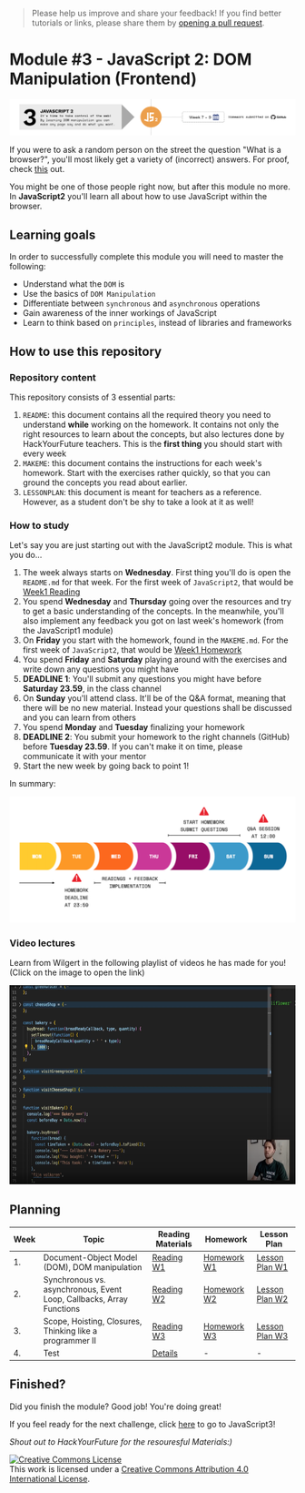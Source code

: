 
> Please help us improve and share your feedback! If you find better tutorials or links, please share them by [opening a pull request](https://github.com/thesupercoderprojec/javaScript2/pulls).

# Module #3 - JavaScript 2: DOM Manipulation (Frontend)

![JavaScript2](./assets/javascript2.png)

If you were to ask a random person on the street the question "What is a browser?", you'll most likely get a variety of (incorrect) answers. For proof, check [this](https://www.youtube.com/watch?v=o4MwTvtyrUQ) out.

You might be one of those people right now, but after this module no more. In **JavaScript2** you'll learn all about how to use JavaScript within the browser.

## Learning goals

In order to successfully complete this module you will need to master the following:

- Understand what the `DOM` is
- Use the basics of `DOM Manipulation`
- Differentiate between `synchronous` and `asynchronous` operations
- Gain awareness of the inner workings of JavaScript
- Learn to think based on `principles`, instead of libraries and frameworks

## How to use this repository

### Repository content

This repository consists of 3 essential parts:

1. `README`: this document contains all the required theory you need to understand **while** working on the homework. It contains not only the right resources to learn about the concepts, but also lectures done by HackYourFuture teachers. This is the **first thing** you should start with every week
2. `MAKEME`: this document contains the instructions for each week's homework. Start with the exercises rather quickly, so that you can ground the concepts you read about earlier.
3. `LESSONPLAN`: this document is meant for teachers as a reference. However, as a student don't be shy to take a look at it as well!

### How to study

Let's say you are just starting out with the JavaScript2 module. This is what you do...

1. The week always starts on **Wednesday**. First thing you'll do is open the `README.md` for that week. For the first week of `JavaScript2`, that would be [Week1 Reading](/Week1/README.md)
2. You spend **Wednesday** and **Thursday** going over the resources and try to get a basic understanding of the concepts. In the meanwhile, you'll also implement any feedback you got on last week's homework (from the JavaScript1 module)
3. On **Friday** you start with the homework, found in the `MAKEME.md`. For the first week of `JavaScript2`, that would be [Week1 Homework](/Week1/MAKEME.md)
4. You spend **Friday** and **Saturday** playing around with the exercises and write down any questions you might have
5. **DEADLINE 1**: You'll submit any questions you might have before **Saturday 23.59**, in the class channel
6. On **Sunday** you'll attend class. It'll be of the Q&A format, meaning that there will be no new material. Instead your questions shall be discussed and you can learn from others
7. You spend **Monday** and **Tuesday** finalizing your homework
8. **DEADLINE 2**: You submit your homework to the right channels (GitHub) before **Tuesday 23.59**. If you can't make it on time, please communicate it with your mentor
9. Start the new week by going back to point 1!

In summary:

![Weekflow](assets/weekflow.png)


### Video lectures



Learn from Wilgert in the following playlist of videos he has made for you! (Click on the image to open the link)

<a href="https://www.youtube.com/playlist?list=PLVYDhqbgYpYU-7_oyPBkUuuis5bL1Dk8n" target="_blank"><img src="./assets/wilgert.png" width="600" height="350" alt="HYF Video" /></a>

## Planning

| Week | Topic                                                                | Reading Materials              | Homework                        | Lesson Plan                            |
| ---- | -------------------------------------------------------------------- | ------------------------------ | ------------------------------- | -------------------------------------- |
| 1.   | Document-Object Model (DOM), DOM manipulation                        | [Reading W1](/Week1/README.md) | [Homework W1](/Week1/MAKEME.md) | [Lesson Plan W1](/Week1/LESSONPLAN.md) |
| 2.   | Synchronous vs. asynchronous, Event Loop, Callbacks, Array Functions | [Reading W2](/Week2/README.md) | [Homework W2](/Week2/MAKEME.md) | [Lesson Plan W2](/Week1/LESSONPLAN.md) |
| 3.   | Scope, Hoisting, Closures, Thinking like a programmer II             | [Reading W3](/Week3/README.md) | [Homework W3](/Week3/MAKEME.md) | [Lesson Plan W3](/Week1/LESSONPLAN.md) |
| 4.   | Test                                                                 | [Details](/test/README.md)     | -                               | -                                      |

## Finished?

Did you finish the module? Good job! You're doing great!

If you feel ready for the next challenge, click [here](https://www.github.com/thesupercoderpro/JavaScript3) to go to JavaScript3!

_Shout out to HackYourFuture for the resouresful Materials:)_

<a rel="license" href="http://creativecommons.org/licenses/by/4.0/"><img alt="Creative Commons License" style="border-width:0" src="https://i.creativecommons.org/l/by/4.0/88x31.png" /></a><br />This work is licensed under a <a rel="license" href="http://creativecommons.org/licenses/by/4.0/">Creative Commons Attribution 4.0 International License</a>.
